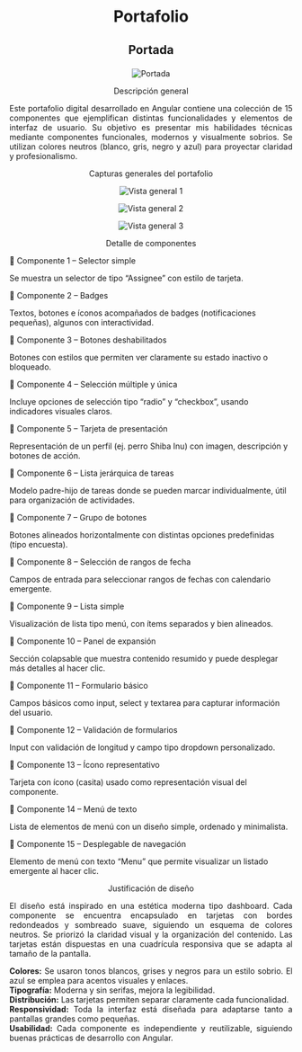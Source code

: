 # <p align="center">Portafolio</p>

## <p align="center">Portada</p>
<p align="center">
  <img src="https://github.com/user-attachments/assets/499b1ad0-82ca-4214-b1e5-1164915646a1" alt="Portada" />
</p>


<p align="center">Descripción general</p>
<p align="justify"> Este portafolio digital desarrollado en Angular contiene una colección de 15 componentes que ejemplifican distintas funcionalidades y elementos de interfaz de usuario. Su objetivo es presentar mis habilidades técnicas mediante componentes funcionales, modernos y visualmente sobrios. Se utilizan colores neutros (blanco, gris, negro y azul) para proyectar claridad y profesionalismo. </p>
<p align="center">Capturas generales del portafolio</p>
<p align="center"> <img src="https://github.com/user-attachments/assets/d6b29b80-d152-4df1-84d0-f06652435d31" alt="Vista general 1" /> </p> <p align="center"> <img src="https://github.com/user-attachments/assets/1dec2db4-f5ec-4eae-9b8f-e436df9f3eef" alt="Vista general 2" /> </p> <p align="center"> <img src="https://github.com/user-attachments/assets/58380da5-eb24-463c-ae44-fab11acd50fc" alt="Vista general 3" /> </p> 

<p align="center">Detalle de componentes</p>
🔹 Componente 1 – Selector simple
<p>Se muestra un selector de tipo “Assignee” con estilo de tarjeta.</p>
🔹 Componente 2 – Badges
<p>Textos, botones e íconos acompañados de badges (notificaciones pequeñas), algunos con interactividad.</p>
🔹 Componente 3 – Botones deshabilitados
<p>Botones con estilos que permiten ver claramente su estado inactivo o bloqueado.</p>
🔹 Componente 4 – Selección múltiple y única
<p>Incluye opciones de selección tipo “radio” y “checkbox”, usando indicadores visuales claros.</p>
🔹 Componente 5 – Tarjeta de presentación
<p>Representación de un perfil (ej. perro Shiba Inu) con imagen, descripción y botones de acción.</p>
🔹 Componente 6 – Lista jerárquica de tareas
<p>Modelo padre-hijo de tareas donde se pueden marcar individualmente, útil para organización de actividades.</p>
🔹 Componente 7 – Grupo de botones
<p>Botones alineados horizontalmente con distintas opciones predefinidas (tipo encuesta).</p>
🔹 Componente 8 – Selección de rangos de fecha
<p>Campos de entrada para seleccionar rangos de fechas con calendario emergente.</p>
🔹 Componente 9 – Lista simple
<p>Visualización de lista tipo menú, con ítems separados y bien alineados.</p>
🔹 Componente 10 – Panel de expansión
<p>Sección colapsable que muestra contenido resumido y puede desplegar más detalles al hacer clic.</p>
🔹 Componente 11 – Formulario básico
<p>Campos básicos como input, select y textarea para capturar información del usuario.</p>
🔹 Componente 12 – Validación de formularios
<p>Input con validación de longitud y campo tipo dropdown personalizado.</p>
🔹 Componente 13 – Ícono representativo
<p>Tarjeta con ícono (casita) usado como representación visual del componente.</p>
🔹 Componente 14 – Menú de texto
<p>Lista de elementos de menú con un diseño simple, ordenado y minimalista.</p>
🔹 Componente 15 – Desplegable de navegación
<p>Elemento de menú con texto “Menu” que permite visualizar un listado emergente al hacer clic.</p>
<p align="center">Justificación de diseño</p>
<p align="justify"> El diseño está inspirado en una estética moderna tipo dashboard. Cada componente se encuentra encapsulado en tarjetas con bordes redondeados y sombreado suave, siguiendo un esquema de colores neutros. Se priorizó la claridad visual y la organización del contenido. Las tarjetas están dispuestas en una cuadrícula responsiva que se adapta al tamaño de la pantalla. </p> <p align="justify"> <strong>Colores:</strong> Se usaron tonos blancos, grises y negros para un estilo sobrio. El azul se emplea para acentos visuales y enlaces.<br> <strong>Tipografía:</strong> Moderna y sin serifas, mejora la legibilidad.<br> <strong>Distribución:</strong> Las tarjetas permiten separar claramente cada funcionalidad.<br> <strong>Responsividad:</strong> Toda la interfaz está diseñada para adaptarse tanto a pantallas grandes como pequeñas.<br> <strong>Usabilidad:</strong> Cada componente es independiente y reutilizable, siguiendo buenas prácticas de desarrollo con Angular. </p>

